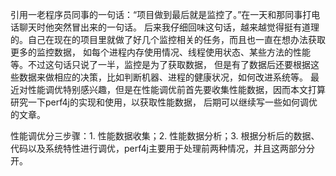 引用一老程序员同事的一句话：“项目做到最后就是监控了。”在一天和那同事打电话聊天时他突然冒出来的一句话。
后来我仔细回味这句话，越来越觉得挺有道理的。自己在现在的项目里就做了好几个监控相关的任务，而且也一直在想办法获取更多的监控数据，
如每个进程内存使用情况、线程使用状态、某些方法的性能等。不过这句话只说了一半，监控是为了获取数据，
但是有了数据后还要根据这些数据来做相应的决策，比如判断机器、进程的健康状况，如何改进系统等。
最近对性能调优特别感兴趣，但是在性能调优前首先要收集性能数据，因而本文打算研究一下perf4j的实现和使用，以获取性能数据，
后期可以继续写一些如何调优的文章。

性能调优分三步骤：1. 性能数据收集；2. 性能数据分析；3. 根据分析后的数据、代码以及系统特性进行调优，perf4j主要用于处理前两种情况，并且这两部分分开。